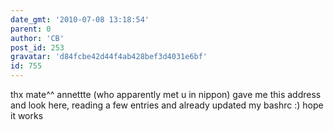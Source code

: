 ```yaml
---
date_gmt: '2010-07-08 13:18:54'
parent: 0
author: 'CB'
post_id: 253
gravatar: 'd84fcbe42d44f4ab428bef3d4031e6bf'
id: 755
---
```


thx mate^^
annettte (who apparently met u in nippon) gave me this address and look here, reading a few entries and already updated my bashrc :)
hope it works